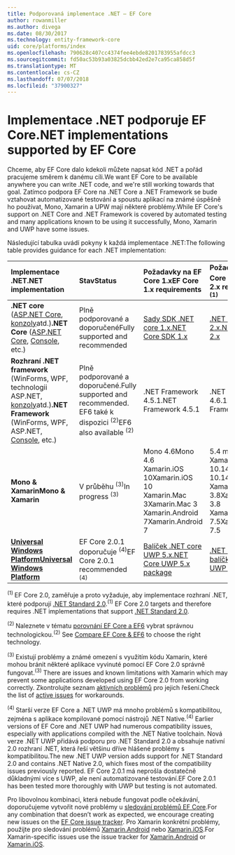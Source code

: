 ```yaml
---
title: Podporovaná implementace .NET – EF Core
author: rowanmiller
ms.author: divega
ms.date: 08/30/2017
ms.technology: entity-framework-core
uid: core/platforms/index
ms.openlocfilehash: 790628c407cc4374fee4ebde8201783955afdcc3
ms.sourcegitcommit: fd50ac53b93a03825dcbb42ed2e7ca95ca858d5f
ms.translationtype: MT
ms.contentlocale: cs-CZ
ms.lasthandoff: 07/07/2018
ms.locfileid: "37900327"
---
```

# <a name="net-implementations-supported-by-ef-core"></a><span data-ttu-id="a2f09-102">Implementace .NET podporuje EF Core</span><span class="sxs-lookup"><span data-stu-id="a2f09-102">.NET implementations supported by EF Core</span></span>

<span data-ttu-id="a2f09-103">Chceme, aby EF Core dalo kdekoli můžete napsat kód .NET a pořád pracujeme směrem k danému cíli.</span><span class="sxs-lookup"><span data-stu-id="a2f09-103">We want EF Core to be available anywhere you can write .NET code, and we're still working towards that goal.</span></span> <span data-ttu-id="a2f09-104">Zatímco podpora EF Core na .NET Core a .NET Framework se bude vztahovat automatizované testování a spoustu aplikací na známé úspěšně ho používat, Mono, Xamarin a UPW mají některé problémy.</span><span class="sxs-lookup"><span data-stu-id="a2f09-104">While EF Core's support on .NET Core and .NET Framework is covered by automated testing and many applications known to be using it successfully, Mono, Xamarin and UWP have some issues.</span></span>

<span data-ttu-id="a2f09-105">Následující tabulka uvádí pokyny k každá implementace .NET:</span><span class="sxs-lookup"><span data-stu-id="a2f09-105">The following table provides guidance for each .NET implementation:</span></span>

| <span data-ttu-id="a2f09-106">Implementace .NET</span><span class="sxs-lookup"><span data-stu-id="a2f09-106">.NET implementation</span></span>                                                                                                  | <span data-ttu-id="a2f09-107">Stav</span><span class="sxs-lookup"><span data-stu-id="a2f09-107">Status</span></span>                                                             | <span data-ttu-id="a2f09-108">Požadavky na EF Core 1.x</span><span class="sxs-lookup"><span data-stu-id="a2f09-108">EF Core 1.x requirements</span></span>                                                                                | <span data-ttu-id="a2f09-109">Požadavky na EF Core 2.x <sup>(1)</sup></span><span class="sxs-lookup"><span data-stu-id="a2f09-109">EF Core 2.x requirements <sup>(1)</sup></span></span>                                                                 |
|:---------------------------------------------------------------------------------------------------------------------|:-------------------------------------------------------------------|:--------------------------------------------------------------------------------------------------------|:--------------------------------------------------------------------------------------------------------|
| <span data-ttu-id="a2f09-110">**.NET core** ([ASP.NET Core](../get-started/aspnetcore/index.md), [konzoly](../get-started/netcore/index.md)atd.)</span><span class="sxs-lookup"><span data-stu-id="a2f09-110">**.NET Core** ([ASP.NET Core](../get-started/aspnetcore/index.md), [Console](../get-started/netcore/index.md), etc.)</span></span> | <span data-ttu-id="a2f09-111">Plně podporované a doporučené</span><span class="sxs-lookup"><span data-stu-id="a2f09-111">Fully supported and recommended</span></span>                                    | [<span data-ttu-id="a2f09-112">Sady SDK .NET core 1.x</span><span class="sxs-lookup"><span data-stu-id="a2f09-112">.NET Core SDK 1.x</span></span>](https://www.microsoft.com/net/core/)                                                | [<span data-ttu-id="a2f09-113">.NET core SDK 2.x</span><span class="sxs-lookup"><span data-stu-id="a2f09-113">.NET Core SDK 2.x</span></span>](https://www.microsoft.com/net/core/)                                                |
| <span data-ttu-id="a2f09-114">**Rozhraní .NET framework** (WinForms, WPF, technologii ASP.NET, [konzoly](../get-started/full-dotnet/index.md)atd.)</span><span class="sxs-lookup"><span data-stu-id="a2f09-114">**.NET Framework** (WinForms, WPF, ASP.NET, [Console](../get-started/full-dotnet/index.md), etc.)</span></span>                    | <span data-ttu-id="a2f09-115">Plně podporované a doporučené.</span><span class="sxs-lookup"><span data-stu-id="a2f09-115">Fully supported and recommended.</span></span> <span data-ttu-id="a2f09-116">EF6 také k dispozici <sup>(2)</sup></span><span class="sxs-lookup"><span data-stu-id="a2f09-116">EF6 also available <sup>(2)</sup></span></span> | <span data-ttu-id="a2f09-117">.NET Framework 4.5.1</span><span class="sxs-lookup"><span data-stu-id="a2f09-117">.NET Framework 4.5.1</span></span>                                                                                    | <span data-ttu-id="a2f09-118">.NET Framework 4.6.1</span><span class="sxs-lookup"><span data-stu-id="a2f09-118">.NET Framework 4.6.1</span></span>                                                                                    |
| <span data-ttu-id="a2f09-119">**Mono & Xamarin**</span><span class="sxs-lookup"><span data-stu-id="a2f09-119">**Mono & Xamarin**</span></span>                                                                                                   | <span data-ttu-id="a2f09-120">V průběhu <sup>(3)</sup></span><span class="sxs-lookup"><span data-stu-id="a2f09-120">In progress <sup>(3)</sup></span></span>                                         | <span data-ttu-id="a2f09-121">Mono 4.6</span><span class="sxs-lookup"><span data-stu-id="a2f09-121">Mono 4.6</span></span> <br/> <span data-ttu-id="a2f09-122">Xamarin.iOS 10</span><span class="sxs-lookup"><span data-stu-id="a2f09-122">Xamarin.iOS 10</span></span> <br/> <span data-ttu-id="a2f09-123">Xamarin.Mac 3</span><span class="sxs-lookup"><span data-stu-id="a2f09-123">Xamarin.Mac 3</span></span> <br/> <span data-ttu-id="a2f09-124">Xamarin.Android 7</span><span class="sxs-lookup"><span data-stu-id="a2f09-124">Xamarin.Android 7</span></span>                               | <span data-ttu-id="a2f09-125">5.4 mono</span><span class="sxs-lookup"><span data-stu-id="a2f09-125">Mono 5.4</span></span> <br/> <span data-ttu-id="a2f09-126">Xamarin.iOS 10.14</span><span class="sxs-lookup"><span data-stu-id="a2f09-126">Xamarin.iOS 10.14</span></span> <br/> <span data-ttu-id="a2f09-127">Xamarin.Mac 3.8</span><span class="sxs-lookup"><span data-stu-id="a2f09-127">Xamarin.Mac 3.8</span></span> <br/> <span data-ttu-id="a2f09-128">Xamarin.Android 7.5</span><span class="sxs-lookup"><span data-stu-id="a2f09-128">Xamarin.Android 7.5</span></span>                        |
| [<span data-ttu-id="a2f09-129">**Universal Windows Platform**</span><span class="sxs-lookup"><span data-stu-id="a2f09-129">**Universal Windows Platform**</span></span>](../get-started/uwp/index.md)                                                        | <span data-ttu-id="a2f09-130">EF Core 2.0.1 doporučuje <sup>(4)</sup></span><span class="sxs-lookup"><span data-stu-id="a2f09-130">EF Core 2.0.1 recommended <sup>(4)</sup></span></span>                           | [<span data-ttu-id="a2f09-131">Balíček .NET core UWP 5.x</span><span class="sxs-lookup"><span data-stu-id="a2f09-131">.NET Core UWP 5.x package</span></span>](https://www.nuget.org/packages/Microsoft.NETCore.UniversalWindowsPlatform/) | [<span data-ttu-id="a2f09-132">.NET core UWP 6.x balíčku</span><span class="sxs-lookup"><span data-stu-id="a2f09-132">.NET Core UWP 6.x package</span></span>](https://www.nuget.org/packages/Microsoft.NETCore.UniversalWindowsPlatform/) |

<span data-ttu-id="a2f09-133"><sup>(1) </sup> EF Core 2.0, zaměřuje a proto vyžaduje, aby implementace rozhraní .NET, které podporují [.NET Standard 2.0](https://docs.microsoft.com/dotnet/standard/net-standard).</span><span class="sxs-lookup"><span data-stu-id="a2f09-133"><sup>(1)</sup> EF Core 2.0 targets and therefore requires .NET implementations that support [.NET Standard 2.0](https://docs.microsoft.com/dotnet/standard/net-standard).</span></span>

<span data-ttu-id="a2f09-134"><sup>(2) </sup> Naleznete v tématu [porovnání EF Core a EF6](../../efcore-and-ef6/index.md) vybrat správnou technologickou.</span><span class="sxs-lookup"><span data-stu-id="a2f09-134"><sup>(2)</sup> See [Compare EF Core & EF6](../../efcore-and-ef6/index.md) to choose the right technology.</span></span>

<span data-ttu-id="a2f09-135"><sup>(3) </sup> Existují problémy a známé omezení s využitím kódu Xamarin, které mohou bránit některé aplikace vyvinuté pomocí EF Core 2.0 správně fungovat.</span><span class="sxs-lookup"><span data-stu-id="a2f09-135"><sup>(3)</sup> There are issues and known limitations with Xamarin which may prevent some applications developed using EF Core 2.0 from working correctly.</span></span> <span data-ttu-id="a2f09-136">Zkontrolujte seznam [aktivních problémů](https://github.com/aspnet/entityframeworkCore/issues?q=is%3Aopen+is%3Aissue+label%3Aarea-xamarin) pro jejich řešení.</span><span class="sxs-lookup"><span data-stu-id="a2f09-136">Check the list of [active issues](https://github.com/aspnet/entityframeworkCore/issues?q=is%3Aopen+is%3Aissue+label%3Aarea-xamarin) for workarounds.</span></span>

<span data-ttu-id="a2f09-137"><sup>(4) </sup> Starší verze EF Core a .NET UWP má mnoho problémů s kompatibilitou, zejména s aplikace kompilované pomocí nástrojů .NET Native.</span><span class="sxs-lookup"><span data-stu-id="a2f09-137"><sup>(4)</sup> Earlier versions of EF Core and .NET UWP had numerous compatibility issues, especially with applications compiled with the .NET Native toolchain.</span></span> <span data-ttu-id="a2f09-138">Nová verze .NET UWP přidává podporu pro .NET Standard 2.0 a obsahuje nativní 2.0 rozhraní .NET, která řeší většinu dříve hlášené problémy s kompatibilitou.</span><span class="sxs-lookup"><span data-stu-id="a2f09-138">The new .NET UWP version adds support for .NET Standard 2.0 and contains .NET Native 2.0, which fixes most of the compatibility issues previously reported.</span></span> <span data-ttu-id="a2f09-139">EF Core 2.0.1 má neprošla dostatečně důkladnými více s UWP, ale není automatizované testování.</span><span class="sxs-lookup"><span data-stu-id="a2f09-139">EF Core 2.0.1 has been tested more thoroughly with UWP but testing is not automated.</span></span>

<span data-ttu-id="a2f09-140">Pro libovolnou kombinaci, která nebude fungovat podle očekávání, doporučujeme vytvořit nové problémy u [sledování problémů EF Core](https://github.com/aspnet/entityframeworkcore/issues/new).</span><span class="sxs-lookup"><span data-stu-id="a2f09-140">For any combination that doesn’t work as expected, we encourage creating new issues on the [EF Core issue tracker](https://github.com/aspnet/entityframeworkcore/issues/new).</span></span> <span data-ttu-id="a2f09-141">Pro Xamarin konkrétní problémy, použijte pro sledování problémů [Xamarin.Android](https://github.com/xamarin/xamarin-android/issues/new) nebo [Xamarin.iOS](https://github.com/xamarin/xamarin-macios/issues/new).</span><span class="sxs-lookup"><span data-stu-id="a2f09-141">For Xamarin-specific issues use the issue tracker for [Xamarin.Android](https://github.com/xamarin/xamarin-android/issues/new) or [Xamarin.iOS](https://github.com/xamarin/xamarin-macios/issues/new).</span></span>

